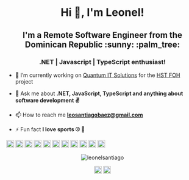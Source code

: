 <h1 align="center">Hi 👋, I'm Leonel!</h1>
<h2 align="center">I'm a Remote Software Engineer from the Dominican Republic :sunny: :palm_tree:</h2> <h3 align="center">.NET | Javascript | TypeScript enthusiast!</h3>

- 🔭 I’m currently working on [Quantum IT Solutions](https://www.quantumitsolutions.net/) for the [HST FOH](https://www.horizonsoftware.com/front-of-house/) project

- 💬 Ask me about **.NET, JavaScript, TypeScript and anything about software development :v:**

- 📫 How to reach me **leosantiagobaez@gmail.com**

- ⚡ Fun fact **I love sports :baseball: :basketball:**

<p align="left"><img src="https://konpa.github.io/devicon/devicon.git/icons/vuejs/vuejs-original-wordmark.svg" alt="vuejs" width="20" height="20"/> <img src="https://konpa.github.io/devicon/devicon.git/icons/angularjs/angularjs-original.svg" alt="angularjs" width="20" height="20"/> <img src="https://konpa.github.io/devicon/devicon.git/icons/bootstrap/bootstrap-plain.svg" alt="bootstrap" width="20" height="20"/> <img src="https://konpa.github.io/devicon/devicon.git/icons/css3/css3-original-wordmark.svg" alt="css3" width="20" height="20"/> <img src="https://konpa.github.io/devicon/devicon.git/icons/csharp/csharp-original.svg" alt="csharp" width="20" height="20"/> <img src="https://konpa.github.io/devicon/devicon.git/icons/dot-net/dot-net-original-wordmark.svg" alt="dotnet" width="20" height="20"/> <img src="https://konpa.github.io/devicon/devicon.git/icons/html5/html5-original-wordmark.svg" alt="html5" width="20" height="20"/> <img src="https://konpa.github.io/devicon/devicon.git/icons/javascript/javascript-original.svg" alt="javascript" width="20" height="20"/> <img src="https://konpa.github.io/devicon/devicon.git/icons/typescript/typescript-original.svg" alt="typescript" width="20" height="20"/> <img src="https://konpa.github.io/devicon/devicon.git/icons/mysql/mysql-original-wordmark.svg" alt="mysql" width="20" height="20"/> <img src="https://konpa.github.io/devicon/devicon.git/icons/postgresql/postgresql-original-wordmark.svg" alt="postgresql" width="20" height="20"/></p><p align="center"> 
<img src="https://github-readme-stats.vercel.app/api?username=leonelsantiago&show_icons=true" alt="leonelsantiago" />

<p align="center">
<a href="https://dev.to/https://dev.to/leonelsantiago" target="blank"><img align="center" src="https://cdn.jsdelivr.net/npm/simple-icons@3.0.1/icons/dev-dot-to.svg" alt="https://dev.to/leonelsantiago" height="20" width="20" /></a>
<a href="https://linkedin.com/in/https://www.linkedin.com/in/leonelsantiago/" target="blank"><img align="center" src="https://cdn.jsdelivr.net/npm/simple-icons@3.0.1/icons/linkedin.svg" alt="https://www.linkedin.com/in/leonelsantiago/" height="20" width="20" /></a>
</p>
